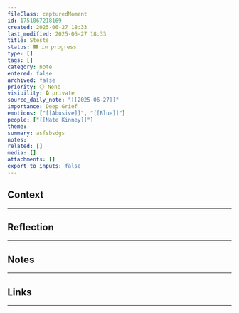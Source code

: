 ```yaml
---
fileClass: capturedMoment
id: 1751067218169
created: 2025-06-27 18:33
last_modified: 2025-06-27 18:33
title: Stests
status: 🟧 in progress
type: []
tags: []
category: note
entered: false
archived: false
priority: ⚪ None
visibility: 🔒 private
source_daily_note: "[[2025-06-27]]"
importance: Deep Grief
emotions: ["[[Abusive]]", "[[Blue]]"]
people: ["[[Nate Kinney]]"]
theme: 
summary: asfsbsdgs
notes: 
related: []
media: []
attachments: []
export_to_inputs: false
---
```


## Context
---

## Reflection
---

## Notes 
---

## Links
---

